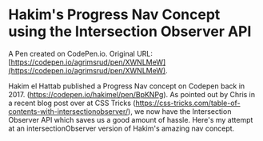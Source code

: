 # Hakim's Progress Nav Concept using the Intersection Observer API

A Pen created on CodePen.io. Original URL: [https://codepen.io/agrimsrud/pen/XWNLMeW](https://codepen.io/agrimsrud/pen/XWNLMeW).

Hakim el Hattab published a Progress Nav concept on Codepen back in 2017. (https://codepen.io/hakimel/pen/BpKNPg). As pointed out by Chris in a recent blog post over at CSS Tricks (https://css-tricks.com/table-of-contents-with-intersectionobserver/), we now have the Intersection Observer API which saves us a good amount of hassle. Here's my attempt at an intersectionObserver version of Hakim's amazing nav concept.
